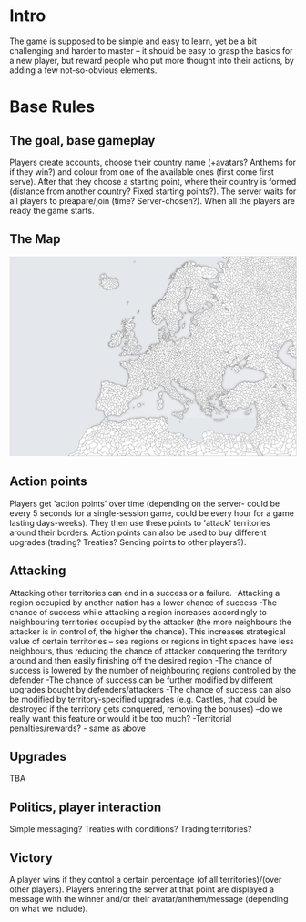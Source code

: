 # Intro
The game is supposed to be simple and easy to learn, yet be a bit challenging
and harder to
master – it should be easy to grasp the basics for a new player, but reward
people who put more
thought into their actions, by adding a few not-so-obvious elements.
# Base Rules
## The goal, base gameplay
Players create accounts, choose their country name (+avatars? Anthems for if
they win?) and
colour from one of the available ones (first come first serve). After that they
choose a starting point,
where their country is formed (distance from another country? Fixed starting
points?). The server
waits for all players to preapare/join (time? Server-chosen?). When all the
players are ready the
game starts.

## The Map
![Image of map](map_example_blank.png)
## Action points
Players get 'action points' over time (depending on the server- could be every 5
seconds for
a single-session game, could be every hour for a game lasting days-weeks). They
then use these
points to 'attack' territories around their borders. Action points can also be
used to buy different
upgrades (trading? Treaties? Sending points to other players?).
## Attacking
 Attacking other territories can end in a success or a failure.
 -Attacking a region occupied by another nation has a lower chance of success
 -The chance of success while attacking a region increases accordingly to
 neighbouring territories
 occupied by the attacker (the more neighbours the attacker is in control of,
 the higher the chance).
 This increases strategical value of certain territories – sea regions or
 regions in tight spaces have
 less neighbours, thus reducing the chance of attacker conquering the territory
 around and then easily
 finishing off the desired region
 -The chance of success is lowered by the number of neighbouring regions
 controlled by the
 defender
 -The chance of success can be further modified by different upgrades bought by
 defenders/attackers
 -The chance of success can also be modified by territory-specified upgrades
 (e.g. Castles, that could
 be destroyed if the territory gets conquered, removing the bonuses) –do we
 really want this feature
 or would it be too much?
 -Territorial penalties/rewards? - same as above
 ## Upgrades
 TBA
 ## Politics, player interaction
 Simple messaging? Treaties with conditions? Trading territories?
 ## Victory
 A player wins if they control a certain percentage (of all territories)/(over
 other players).
 Players entering the server at that point are displayed a message with the
 winner and/or their
 avatar/anthem/message (depending on what we include).
